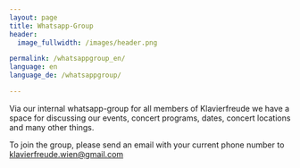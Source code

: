 ```yaml
---
layout: page
title: Whatsapp-Group
header:
  image_fullwidth: /images/header.png

permalink: /whatsappgroup_en/
language: en
language_de: /whatsappgroup/

---
```


Via our internal whatsapp-group for all members of Klavierfreude we have a space for discussing our events, concert programs,
dates, concert locations and many other things. 

To join the group, please send an email with your current phone number to klavierfreude.wien@gmail.com

